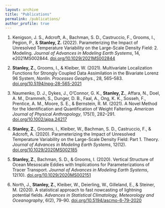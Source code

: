 ```yaml
---
layout: archive
title: "Publications"
permalink: /publications/
author_profile: true
---
```


1. Kenigson, J. S., Adcroft, A., Bachman, S. D., Castruccio, F., Grooms, I., Pegion, P., &amp; **Stanley, Z.** (2022).
Parameterizing the Impact of Unresolved Temperature Variability on the Large-Scale Density Field: 2. Modeling.
*Journal of Advances in Modeling Earth Systems*, 14, e2021MS002844.
[doi.org/10.1029/2021MS002844](https://doi.org/10.1029/2021MS002844)

2. **Stanley, Z.**, Grooms, I., &amp; Kleiber, W. (2021). Multivariate Localization Functions for Strongly Coupled Data Assimilation
in the Bivariate Lorenz 96 System, *Nonlin. Processes Geophys.*, 28, 565–583.
[doi.org/10.5194/npg-28-565-2021](https://doi.org/10.5194/npg-28-565-2021)

3. Naumenko, D. J., Dykes, J., O’Connor, G. K., **Stanley, Z.**, Affara, N., Doel, A. M., Drammeh, S., Dunger, D. B.,
Faal, A., Ong, K. K., Sosseh, F., Prentice, A. M., Moore, S. E., &amp; Bernstein, R. M. (2021). A Novel Method for the
Identification and Quantification of Weight Faltering. *American Journal of Physical Anthropology*, 175(1), 282–291.
[doi.org/10.1002/ajpa.24217](https://doi.org/10.1002/ajpa.24217)


4. **Stanley, Z.**, Grooms, I., Kleiber, W., Bachman, S. D., Castruccio, F., &amp; Adcroft, A. (2020). Parameterizing the
Impact of Unresolved Temperature Variability on the Large-Scale Density Field: Part 1. Theory. *Journal of
Advances in Modeling Earth Systems*, 12(12). [doi.org/10.1029/2020MS002185](https://doi.org/10.1029/2020MS002185)

5. **Stanley, Z.**, Bachman, S. D., &amp;  Grooms, I. (2020). Vertical Structure of Ocean Mesoscale Eddies with Implications
for Parameterizations of Tracer Transport. *Journal of Advances in Modeling Earth Systems*, 12(10).
[doi.org/10.1029/2020MS002151](https://doi.org/10.1029/2020MS002151)

6. North, J., **Stanley, Z.**, Kleiber, W., Deierling, W., Gilleland, E., &amp; Steiner, M. (2020). A statistical approach to fast
nowcasting of lightning potential fields. *Advances in Statistical Climatology, Meteorology and Oceanography*, 6(2),
79–90. [doi.org/10.5194/ascmo-6-79-2020](https://doi.org/10.5194/ascmo-6-79-2020)



